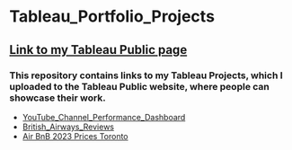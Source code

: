 # Tableau_Portfolio_Projects

## [Link to my Tableau Public page](https://public.tableau.com/app/profile/sandy.g.cabanes/vizzes)

### This repository contains links to my Tableau Projects, which I uploaded to the Tableau Public website, where people can showcase their work.<br>

- [YouTube_Channel_Performance_Dashboard](https://public.tableau.com/app/profile/sandy.g.cabanes/viz/PortfolioProject_YouTubeChannelPerformanceDashboard/YTChannelPerformance?publish=yes)
- [British_Airways_Reviews](https://public.tableau.com/app/profile/sandy.g.cabanes/viz/PortfolioProject_BritishAirwaysReviews/Dashboard1?publish=yes)
- [Air BnB 2023 Prices Toronto](https://public.tableau.com/app/profile/sandy.g.cabanes/viz/PortfolioProject_AirBnB2023Toronto/Dashboard1)
  

